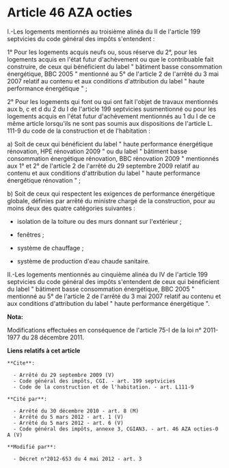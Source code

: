 # Article 46 AZA octies

I.-Les logements mentionnés au troisième alinéa du II de l'article 199 septvicies du code général des impôts s'entendent : 

1° Pour les logements acquis neufs ou, sous réserve du 2°, pour les logements acquis en l'état futur d'achèvement ou que le
contribuable fait construire, de ceux qui bénéficient du label " bâtiment basse consommation énergétique, BBC 2005 "
mentionné au 5° de l'article 2 de l'arrêté du 3 mai 2007 relatif au contenu et aux conditions d'attribution du label " haute
performance énergétique " ; 

2° Pour les logements qui font ou qui ont fait l'objet de travaux mentionnés aux b, c et d du 2 du I de l'article 199
septvicies susmentionné ou pour les logements acquis en l'état futur d'achèvement mentionnés au 1 du I de ce même article
lorsqu'ils ne sont pas soumis aux dispositions de l'article L. 111-9 du code de la construction et de l'habitation : 

a) Soit de ceux qui bénéficient du label " haute performance énergétique rénovation, HPE rénovation 2009 " ou du label "
bâtiment basse consommation énergétique rénovation, BBC rénovation 2009 " mentionnés aux 1° et 2° de l'article 2 de l'arrêté
du 29 septembre 2009 relatif au contenu et aux conditions d'attribution du label " haute performance énergétique rénovation
" ; 

b) Soit de ceux qui respectent les exigences de performance énergétique globale, définies par arrêté du ministre chargé de la
construction, pour au moins deux des quatre catégories suivantes :

- isolation de la toiture ou des murs donnant sur l'extérieur ;

- fenêtres ;

- système de chauffage ;

- système de production d'eau chaude sanitaire. 

II.-Les logements mentionnés au cinquième alinéa du IV de l'article 199 septvicies du code général des impôts s'entendent de
ceux qui bénéficient du label " bâtiment basse consommation énergétique, BBC 2005 " mentionné au 5° de l'article 2 de
l'arrêté du 3 mai 2007 relatif au contenu et aux conditions d'attribution du label " haute performance énergétique ".

**Nota:**

Modifications effectuées en conséquence de l'article 75-I de la loi n° 2011-1977 du 28 décembre 2011.

**Liens relatifs à cet article**

	**Cite**:

	  - Arrêté du 29 septembre 2009 (V)
	  - Code général des impôts, CGI. - art. 199 septvicies
	  - Code de la construction et de l'habitation. - art. L111-9

	**Cité par**:

	  - Arrêté du 30 décembre 2010 - art. 8 (M)
	  - Arrêté du 5 mars 2012 - art. 1 (V)
	  - Arrêté du 5 mars 2012 - art. 6 (V)
	  - Code général des impôts, annexe 3, CGIAN3. - art. 46 AZA octies-0 A (V)

	**Modifié par**:

	  - Décret n°2012-653 du 4 mai 2012 - art. 3
